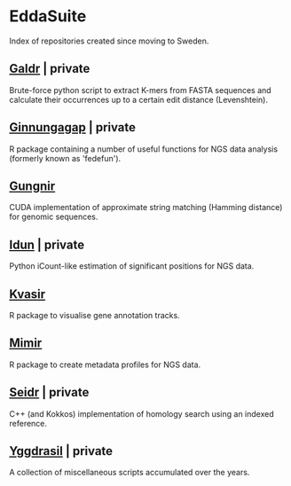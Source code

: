# EddaSuite
Index of repositories created since moving to Sweden.

## [Galdr](https://github.com/fagostini/Galdr) | private

Brute-force python script to extract K-mers from FASTA sequences and calculate their occurrences up to a certain edit distance (Levenshtein).

## [Ginnungagap](https://github.com/fagostini/Ginnungagap) | private

R package containing a number of useful functions for NGS data analysis (formerly known as 'fedefun').

## [Gungnir](https://github.com/fagostini/Gungnir)

CUDA implementation of approximate string matching (Hamming distance) for genomic sequences.

## [Idun](https://github.com/fagostini/Idun) | private

Python iCount-like estimation of significant positions for NGS data.

## [Kvasir](https://github.com/fagostini/Kvasir)

R package to visualise gene annotation tracks.

## [Mimir](https://github.com/fagostini/Mimir)

R package to create metadata profiles for NGS data.

## [Seidr](https://github.com/fagostini/Seidr) | private

C++ (and Kokkos) implementation of homology search using an indexed reference.

## [Yggdrasil](https://github.com/fagostini/Yggdrasil) | private

A collection of miscellaneous scripts accumulated over the years.